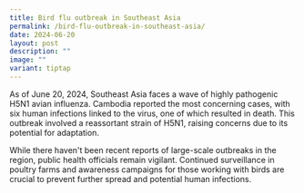 ```yaml
---
title: Bird flu outbreak in Southeast Asia
permalink: /bird-flu-outbreak-in-southeast-asia/
date: 2024-06-20
layout: post
description: ""
image: ""
variant: tiptap
---
```

<p>As of June 20, 2024, Southeast Asia faces a wave of highly pathogenic
H5N1 avian influenza. Cambodia reported the most concerning cases, with
six human infections linked to the virus, one of which resulted in death.
This outbreak involved a reassortant strain of H5N1, raising concerns due
to its potential for adaptation.</p>
<p>While there haven't been recent reports of large-scale outbreaks in the
region, public health officials remain vigilant. Continued surveillance
in poultry farms and awareness campaigns for those working with birds are
crucial to prevent further spread and potential human infections.</p>
